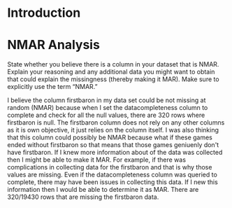 
# Introduction


# NMAR Analysis
State whether you believe there is a column in your dataset that is NMAR. Explain your reasoning and any additional data you might want to obtain that could explain the missingness (thereby making it MAR). Make sure to explicitly use the term “NMAR.”

I believe the column firstbaron in my data set could be not missing at random (NMAR) because when I set the datacompleteness column to complete and check for all the null values, there are 320 rows where firstbaron is null. The firstbaron column does not rely on any other columns as it is own objective, it just relies on the column itself. I was also thinking that this column could possibly be NMAR because what if these games ended without firstbaron so that means that those games geniuenly don't have firstbaron. If I knew more information about of the data was collected then I might be able to make it MAR. For example, if there was complications in collecting data for the firstbaron and that is why those values are missing. Even if the datacompleteness column was queried to complete, there may have been issues in collecting this data. If I new this information then I would be able to determine it as MAR. There are 320/19430 rows that are missing the firstbaron data.  